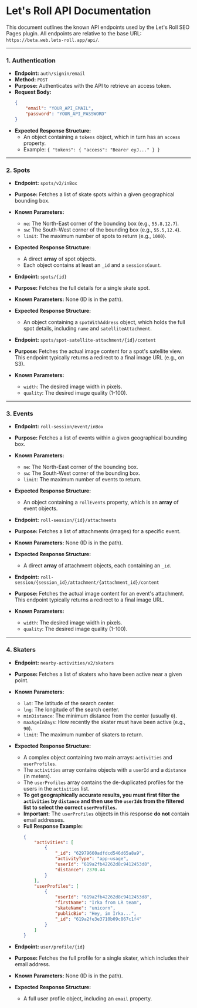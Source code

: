 # Let's Roll API Documentation

This document outlines the known API endpoints used by the Let's Roll SEO Pages plugin. All endpoints are relative to the base URL: `https://beta.web.lets-roll.app/api/`.

---

### 1. Authentication

*   **Endpoint:** `auth/signin/email`
*   **Method:** `POST`
*   **Purpose:** Authenticates with the API to retrieve an access token.
*   **Request Body:**
    ```json
    {
        "email": "YOUR_API_EMAIL",
        "password": "YOUR_API_PASSWORD"
    }
    ```
*   **Expected Response Structure:**
    *   An object containing a `tokens` object, which in turn has an `access` property.
    *   Example: `{ "tokens": { "access": "Bearer eyJ..." } }`

---

### 2. Spots

*   **Endpoint:** `spots/v2/inBox`
*   **Purpose:** Fetches a list of skate spots within a given geographical bounding box.
*   **Known Parameters:**
    *   `ne`: The North-East corner of the bounding box (e.g., `55.8,12.7`).
    *   `sw`: The South-West corner of the bounding box (e.g., `55.5,12.4`).
    *   `limit`: The maximum number of spots to return (e.g., `1000`).
*   **Expected Response Structure:**
    *   A direct **array** of spot objects.
    *   Each object contains at least an `_id` and a `sessionsCount`.

*   **Endpoint:** `spots/{id}`
*   **Purpose:** Fetches the full details for a single skate spot.
*   **Known Parameters:** None (ID is in the path).
*   **Expected Response Structure:**
    *   An object containing a `spotWithAddress` object, which holds the full spot details, including `name` and `satelliteAttachment`.

*   **Endpoint:** `spots/spot-satellite-attachment/{id}/content`
*   **Purpose:** Fetches the actual image content for a spot's satellite view. This endpoint typically returns a redirect to a final image URL (e.g., on S3).
*   **Known Parameters:**
    *   `width`: The desired image width in pixels.
    *   `quality`: The desired image quality (1-100).

---

### 3. Events

*   **Endpoint:** `roll-session/event/inBox`
*   **Purpose:** Fetches a list of events within a given geographical bounding box.
*   **Known Parameters:**
    *   `ne`: The North-East corner of the bounding box.
    *   `sw`: The South-West corner of the bounding box.
    *   `limit`: The maximum number of events to return.
*   **Expected Response Structure:**
    *   An object containing a `rollEvents` property, which is an **array** of event objects.

*   **Endpoint:** `roll-session/{id}/attachments`
*   **Purpose:** Fetches a list of attachments (images) for a specific event.
*   **Known Parameters:** None (ID is in the path).
*   **Expected Response Structure:**
    *   A direct **array** of attachment objects, each containing an `_id`.

*   **Endpoint:** `roll-session/{session_id}/attachment/{attachment_id}/content`
*   **Purpose:** Fetches the actual image content for an event's attachment. This endpoint typically returns a redirect to a final image URL.
*   **Known Parameters:**
    *   `width`: The desired image width in pixels.
    *   `quality`: The desired image quality (1-100).

---

### 4. Skaters

*   **Endpoint:** `nearby-activities/v2/skaters`
*   **Purpose:** Fetches a list of skaters who have been active near a given point.
*   **Known Parameters:**
    *   `lat`: The latitude of the search center.
    *   `lng`: The longitude of the search center.
    *   `minDistance`: The minimum distance from the center (usually `0`).
    *   `maxAgeInDays`: How recently the skater must have been active (e.g., `90`).
    *   `limit`: The maximum number of skaters to return.
*   **Expected Response Structure:**
    *   A complex object containing two main arrays: `activities` and `userProfiles`.
    *   The `activities` array contains objects with a `userId` and a `distance` (in meters).
    *   The `userProfiles` array contains the de-duplicated profiles for the users in the `activities` list.
    *   **To get geographically accurate results, you must first filter the `activities` by `distance` and then use the `userId`s from the filtered list to select the correct `userProfiles`.**
    *   **Important:** The `userProfiles` objects in this response **do not** contain email addresses.
    *   **Full Response Example:**
        ```json
        {
            "activities": [
                {
                    "_id": "62979660adfdcd546d65a8a9",
                    "activityType": "app-usage",
                    "userId": "619a2fb42262d8c9412453d8",
                    "distance": 2370.44
                }
            ],
            "userProfiles": [
                {
                    "userId": "619a2fb42262d8c9412453d8",
                    "firstName": "Irka from LR team",
                    "skateName": "unicorn",
                    "publicBio": "Hey, im Irka...",
                    "_id": "619a2fe3e3710b09c867c1f4"
                }
            ]
        }
        ```

*   **Endpoint:** `user/profile/{id}`
*   **Purpose:** Fetches the full profile for a single skater, which includes their email address.
*   **Known Parameters:** None (ID is in the path).
*   **Expected Response Structure:**
    *   A full user profile object, including an `email` property.
